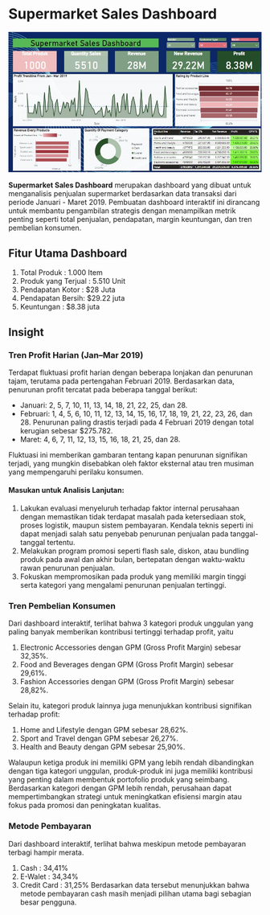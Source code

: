# Supermarket Sales Dashboard
<p align="center">
  <img src="https://github.com/DinaSuzzete18/Dashboard_Project/blob/main/Img/POWER%20BI.JPG" width="1000"/>
</p>

**Supermarket Sales Dashboard** merupakan dashboard yang dibuat untuk menganalisis penjualan supermarket berdasarkan data transaksi dari periode Januari - Maret 2019. Pembuatan dashboard interaktif ini dirancang untuk membantu pengambilan strategis dengan menampilkan metrik penting seperti total penjualan, pendapatan, margin keuntungan, dan tren pembelian konsumen.

## Fitur Utama Dashboard 
1. Total Produk : 1.000 Item
2. Produk yang Terjual : 5.510 Unit
3. Pendapatan Kotor : $28 Juta
4. Pendapatan Bersih: $29.22 juta
5. Keuntungan  : $8.38 juta
   
## Insight
### Tren Profit Harian (Jan–Mar 2019)
Terdapat fluktuasi profit harian dengan beberapa lonjakan dan penurunan tajam, terutama pada pertengahan Februari 2019. Berdasarkan data, penurunan profit tercatat pada beberapa tanggal berikut:
- Januari: 2, 5, 7, 10, 11, 13, 14, 18, 21, 22, 25, dan 28.
- Februari:  1, 4, 5, 6, 10, 11, 12, 13, 14, 15, 16, 17, 18, 19, 21, 22, 23, 26, dan 28. Penurunan paling drastis terjadi pada 4 Februari 2019 dengan total kerugian sebesar $275.782.
- Maret: 4, 6, 7, 11, 12, 13, 15, 16, 18, 21, 25, dan 28.

Fluktuasi ini memberikan gambaran tentang kapan penurunan signifikan terjadi, yang mungkin disebabkan oleh faktor eksternal atau tren musiman yang mempengaruhi perilaku konsumen.
#### Masukan untuk Analisis Lanjutan:
1. Lakukan evaluasi menyeluruh terhadap faktor internal perusahaan dengan memastikan tidak terdapat masalah pada ketersediaan stok, proses logistik, maupun sistem pembayaran. Kendala teknis seperti ini dapat menjadi salah satu penyebab penurunan penjualan pada tanggal-tanggal tertentu.
2. Melakukan program promosi seperti flash sale, diskon, atau bundling produk pada awal dan akhir bulan, bertepatan dengan waktu-waktu rawan penurunan penjualan.
3. Fokuskan mempromosikan pada produk yang memiliki margin tinggi serta kategori yang mengalami penurunan penjualan tertinggi.

### Tren Pembelian Konsumen 
Dari dashboard interaktif, terlihat bahwa 3 kategori produk unggulan yang paling banyak memberikan kontribusi tertinggi terhadap profit, yaitu
1. Electronic Accessories dengan GPM (Gross Profit Margin) sebesar 32,35%.
2. Food and Beverages dengan GPM (Gross Profit Margin) sebesar 29,61%.
3. Fashion Accessories dengan GPM (Gross Profit Margin) sebesar 28,82%.

Selain itu, kategori produk lainnya juga menunjukkan kontribusi signifikan terhadap profit:
1. Home and Lifestyle dengan GPM sebesar 28,62%.
2. Sport and Travel dengan GPM sebesar 26,27%.
3. Health and Beauty dengan GPM sebesar 25,90%.

Walaupun ketiga produk ini memiliki GPM yang lebih rendah dibandingkan dengan tiga kategori unggulan, produk-produk ini juga memiliki kontribusi yang penting dalam membentuk portofolio produk yang seimbang. Berdasarkan kategori dengan GPM lebih rendah, perusahaan dapat mempertimbangkan strategi untuk meningkatkan efisiensi margin atau fokus pada promosi dan peningkatan kualitas.

### Metode Pembayaran
Dari dashboard interaktif, terlihat bahwa meskipun metode pembayaran terbagi hampir merata.
1. Cash : 34,41%
2. E-Walet : 34,34%
3. Credit Card : 31,25%
Berdasarkan data tersebut menunjukkan bahwa metode pembayaran cash masih menjadi pilihan utama bagi sebagian besar pengguna.

